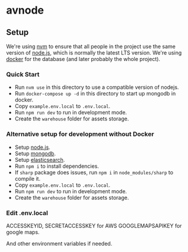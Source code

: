 avnode
======

Setup
-----

We're using [nvm][nvm] to ensure that all people in the project use the same version of [node.js][nodejs], which is normally the latest LTS version.
We're using [docker][docker] for the database (and later probably the whole project).

[nvm]: https://github.com/creationix/nvm
[nodejs]: https://nodejs.org
[docker]: https://www.docker.com
[mongodb]: https://www.mongodb.com
[elasticsearch]: https://www.elastic.co/

### Quick Start

* Run `nvm use` in this directory to use a compatible version of nodejs.
* Run `docker-compose up -d` in this directory to start up mongodb in docker.
* Copy `example.env.local` to `.env.local`. 
* Run `npm run dev` to run in development mode.
* Create the `warehouse` folder for assets storage.

### Alternative setup for development without Docker

* Setup [node.js][nodejs].
* Setup [mongodb][mongodb].
* Setup [elasticsearch][elasticsearch].
* Run `npm i` to install dependencies.
* If `sharp` package does issues, run `npm i` in `node_modules/sharp` to compile it.
* Copy `example.env.local` to `.env.local`. 
* Run `npm run dev` to run in development mode.
* Create the `warehouse` folder for assets storage.

### Edit .env.local

ACCESSKEYID, SECRETACCESSKEY for AWS
GOOGLEMAPSAPIKEY for google maps.

And other environment variables if needed.
